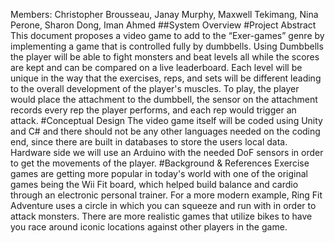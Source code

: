 Members: Christopher Brousseau, Janay Murphy, Maxwell Tekimang, Nina Perone, Sharon Dong, Iman Ahmed
##System Overview
#Project Abstract
This document proposes a video game to add to the “Exer-games” genre by implementing a game that is
controlled fully by dumbbells. Using Dumbbells the player will be able to fight monsters and beat levels
all while the scores are kept and can be compared on a live leaderboard. Each level will be unique in the
way that the exercises, reps, and sets will be different leading to the overall development of the player's
muscles. To play, the player would place the attachment to the dumbbell, the sensor on the attachment
records every rep the player performs, and each rep would trigger an attack.
#Conceptual Design
The video game itself will be coded using Unity and C# and there should not be any other languages
needed on the coding end, since there are built in databases to store the users local data. Hardware side we
will use an Arduino with the needed DoF sensors in order to get the movements of the player.
#Background & References
Exercise games are getting more popular in today's world with one of the original games being the Wii Fit
board, which helped build balance and cardio through an electronic personal trainer. For a more modern
example, Ring Fit Adventure uses a circle in which you can squeeze and run with in order to attack
monsters. There are more realistic games that utilize bikes to have you race around iconic locations
against other players in the game.
